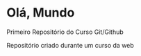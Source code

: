 # Olá, Mundo
 Primeiro Repositório do Curso Git/Github

 Repositório criado durante um curso da web 
